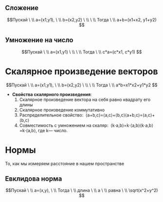 ## Сложение
$$Пускай \ \\ a=(x1,y1), \ \\ b=(x2,y2) \ \\ \ \\ Тогда \ \\ a+b=(x1+x2, y1+y2) $$
## Умножение на число
$$Пускай \ \\ a=(x1,y1) \ \\ \ \\ Тогда \ \\ c*a=(c*x1, c*y1) $$

# Скалярное произведение векторов
$$Пускай \ \\ a=(x1,y1), \ \\ b=(x2,y2) \ \\ \ \\ Тогда \ \\ a*b=x1*x2+y1*y2 $$
- **Свойства скалярного произведения**:
    1. Скалярное произведение вектора на себя равно квадрату его длины
    2. Скалярное произведение коммутативно
    3. Распределительное свойство: 
        ⟨a+b,c⟩=⟨a,c⟩+⟨b,c⟩⟨a+b,c⟩=⟨a,c⟩+⟨b,c⟩
    4. Совместимость с умножением на скаляр: 
        ⟨k⋅a,b⟩=k⋅⟨a,b⟩⟨k⋅a,b⟩=k⋅⟨a,b⟩, где k— число.
# Нормы
То, как мы измеряем расстояние в нашем пространстве
## Евклидова норма
$$Пускай \ \\ a=(x,y), \ \\ Тогда \ \\ длина \ \\ a \ \\ равна \ \\ \sqrt(x^2+y^2) $$
